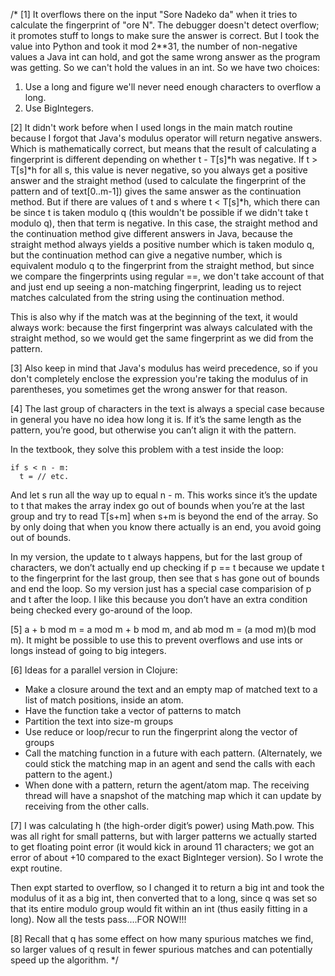 /*
 [1] It overflows there on the input "Sore Nadeko da" when it tries to
 calculate the fingerprint of "ore N". The debugger
 doesn't detect overflow; it promotes stuff to longs to make sure the
 answer is correct. But I took the value into Python and took it mod
 2**31, the number of non-negative values a Java int can hold,
 and got the same wrong answer as the program was getting. So we can't
 hold the values in an int. So we have two choices:
 1. Use a long and figure we'll never need enough characters to
 overflow a long.
 2. Use BigIntegers.

 [2] It didn't work before when I used longs in the main match routine
 because I forgot that Java's modulus operator will return negative
 answers. Which is mathematically correct, but means that the result
 of calculating a fingerprint is different depending on whether
 t - T[s]*h was negative. If t > T[s]*h for all s, this value is never
 negative, so you always get a positive answer and the straight method
 (used to calculate the fingerprint of the pattern and of
 text[0..m-1]) gives the same answer as the continuation method. But
 if there are values of t and s where t < T[s]*h, which there can be
 since t is taken modulo q (this wouldn't be possible if we didn't
 take t modulo q), then that term is negative. In this case, the
 straight method and the continuation method give different answers in
 Java, because the straight method always yields a positive number
 which is taken modulo q, but the continuation method can give a
 negative number, which is equivalent modulo q to the fingerprint from
 the straight method, but since we compare the fingerprints using
 regular ==, we don't take account of that and just end up seeing a
 non-matching fingerprint, leading us to reject matches calculated
 from the string using the continuation method.

 This is also why if the match was at the beginning of the text, it
 would always work: because the first fingerprint was always
 calculated with the straight method, so we would get the same
 fingerprint as we did from the pattern.

 [3] Also keep in mind that Java's modulus has weird precedence, so if
 you don't completely enclose the expression you're taking the modulus
 of in parentheses, you sometimes get the wrong answer for that reason.

[4] The last group of characters in the text is always a special case because in general you have
no idea how long it is. If it’s the same length as the pattern, you’re good, but otherwise you can’t
align it with the pattern.

In the textbook, they solve this problem with a test inside the loop:

    if s < n - m:
      t = // etc.

And let s run all the way up to equal n - m. This works since it’s the update to t that makes the array
index go out of bounds when you’re at the  last group and try to read T[s+m] when s+m is beyond the
end of the array. So by only doing that when you know there actually is an end, you avoid going
out of bounds.

In my version, the update to t always happens, but for the last group of characters, we don’t actually
end up checking if p == t because we update t to the fingerprint for the last group, then see that
s has gone out of bounds and end the loop. So my version just has a special case comparision of
p and t after the loop. I like this because you don’t have an extra condition being checked every
go-around of the loop.

[5] a + b mod m = a mod m + b mod m, and ab mod m = (a mod m)(b mod m).
It might be possible to use this to prevent overflows and use ints or
longs instead of going to big integers.

[6] Ideas for a parallel version in Clojure:
  - Make a closure around the text and an empty map of matched text to a
    list of match positions, inside an atom.
  - Have the function take a vector of patterns to match
  - Partition the text into size-m groups
  - Use reduce or loop/recur to run the fingerprint along the vector of groups
  - Call the matching function in a future with each pattern. (Alternately, we could
    stick the matching map in an agent and send the calls with each pattern to the agent.)
  - When done with a pattern, return the agent/atom map. The receiving thread will have
    a snapshot of the matching map which it can update by receiving from the other calls.

[7] I was calculating h (the high-order digit’s power) using Math.pow. This was all right
for small patterns, but with larger patterns we actually started to get floating point
error (it would kick in around 11 characters; we got an error of about +10 compared to
the exact BigInteger version). So I wrote the expt routine.

Then expt started to overflow, so I changed it to return a big int and took the modulus
of it as a big int, then converted that to a long, since q was set so that its entire
modulo group would fit within an int (thus easily fitting in a long). Now all the
tests pass....FOR NOW!!!

[8] Recall that q has some effect on how many spurious matches we find, so larger
values of q result in fewer spurious matches and can potentially speed up the algorithm.
 */
